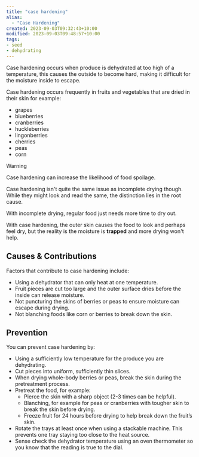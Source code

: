 ```yaml
---
title: "case hardening"
alias:
  - "Case Hardening"
created: 2023-09-03T09:32:43+10:00
modified: 2023-09-03T09:48:57+10:00
tags:
- seed
- dehydrating
---
```


Case hardening occurs when produce is dehydrated at too high of a temperature, this causes the outside to become hard, making it difficult for the moisture inside to escape.

Case hardening occurs frequently in fruits and vegetables that are dried in their skin for example:
- grapes
- blueberries
- cranberries
- huckleberries
- lingonberries
- cherries
- peas
- corn

>[!warning]
>
> Case hardening can increase the likelihood of food spoilage.

Case hardening isn't quite the same issue as incomplete drying though. While they might look and read the same, the distinction lies in the root cause.

With incomplete drying, regular food just needs more time to dry out.

With case hardening, the outer skin causes the food to look and perhaps feel dry, but the reality is the moisture is **trapped** and more drying won't help.

## Causes & Contributions

Factors that contribute to case hardening include:
- Using a dehydrator that can only heat at one temperature.
- Fruit pieces are cut too large and the outer surface dries before the inside can release moisture.
- Not puncturing the skins of berries or peas to ensure moisture can escape during drying.
- Not blanching foods like corn or berries to break down the skin.

## Prevention

You can prevent case hardening by:
- Using a sufficiently low temperature for the produce you are dehydrating.
- Cut pieces into uniform, sufficiently thin slices.
- When drying whole-body berries or peas, break the skin during the pretreatment process.
- Pretreat the food, for example:
	- Pierce the skin with a sharp object (2-3 times can be helpful).
	- Blanching, for example for peas or cranberries with tougher skin to break the skin before drying.
	- Freeze fruit for 24 hours before drying to help break down the fruit’s skin.
- Rotate the trays at least once when using a stackable machine. This prevents one tray staying too close to the heat source.
- Sense check the dehydrator temperature using an oven thermometer so you know that the reading is true to the dial.